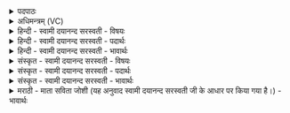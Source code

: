 <details><summary>पदपाठः</summary>

मा। ते॒। इ॒न्द्र॒। ते। व॒यम्। तु॒रा॒षा॒ट्। अयु॑क्तासः। अ॒ब्र॒ह्मता॑। वि। द॒सा॒म॒। तिष्ठ॑। रथ॑म्। अधि॑। यम्। व॒ज्र॒ह॒स्ते॒ति॑ वज्रऽहस्त। आ। र॒श्मीन्। दे॒व॒। य॒म॒से॒। स्वश्वा॒निति॑ सु॒ऽअश्वा॑न्। २२।
</details>

<details><summary>अधिमन्त्रम् (VC)</summary>

- इन्द्रो देवता
- देववात ऋषिः
- विराड् आर्षी त्रिष्टुप्
- धैवतः
</details>

<details><summary>हिन्दी - स्वामी दयानन्द सरस्वती - विषयः</summary>

प्रजापुरुषों को राजा के साथ कैसे वर्तना चाहिये, यह विषय अगले मन्त्र में कहा है ॥
</details>

<details><summary>हिन्दी - स्वामी दयानन्द सरस्वती - पदार्थः</summary>

पदार्थान्वयभाषाः -  हे (देव) प्रकाशमान (इन्द्र) सभापति राजन् ! (वज्रहस्त) जिसके हाथों में वज्र के समान शस्त्र हो, उस आप के साथ (वयम्) हम राजप्रजापुरुष (ते) आप के सम्बन्ध में (अयुक्तासः) अधर्मकारी (मा) न होवें, (ते) आप की (अब्रह्मता) वेद तथा ईश्वर में निष्ठारहितता (मा) न हो और न (विदसाम) नष्ट करें। जो (तुराषाट्) शीघ्रकारी शत्रुओं को सहनेहारे आप जिन (रश्मीन्) घोड़े के लगाम की रस्सी और (स्वश्वान्) सुन्दर घोड़ों को (यमसे) नियम से रखते हैं और जिस (रथम्) रथ के ऊपर (अधितिष्ठ) बैठें, उन घोड़ों और उस रथ के हम लोग भी अधिष्ठाता होवें ॥२२॥
</details>

<details><summary>हिन्दी - स्वामी दयानन्द सरस्वती - भावार्थः</summary>

भावार्थभाषाः -  राजा और प्रजा के पुरुषों को योग्य है कि राजा के साथ अयोग्य व्यवहार कभी न करें तथा राजा भी इन प्रजाजनों के साथ अन्याय न करे। वेद और ईश्वर की आज्ञा का सेवन करते हुए सब लोग एक सवारी एक बिछौने पर बैठें और एकसा व्यवहार करनेवाले होवें और कभी आलस्य प्रमाद से ईश्वर और वेदों की निन्दा वा नास्तिकता में न फंसें ॥२२॥
</details>

<details><summary>संस्कृत - स्वामी दयानन्द सरस्वती - विषयः</summary>

प्रजाजनै राजप्रसङ्गे कथं वर्त्तितव्यमित्याह ॥
</details>

<details><summary>संस्कृत - स्वामी दयानन्द सरस्वती - पदार्थः</summary>

पदार्थान्वयभाषाः -  हे देवेन्द्र राजन् ! वज्रहस्त वयं ते तव सम्बन्धेऽयुक्तासो मा भवाम, ते तवाब्रह्मता मास्तु, विदसाम यस्तुराषाट् त्वं यान् रश्मीन् स्वश्वान् यमसे यं रथमधितिष्ठ, ताँस्तं च वयमप्यधितिष्ठेम ॥२२॥
</details>

<details><summary>संस्कृत - स्वामी दयानन्द सरस्वती - भावार्थः</summary>

भावार्थभाषाः -  राजप्रजाजना राज्ञा सहायोग्यं व्यवहारं कदाचिन्न कुर्य्युः, राजा चैतै सहान्यायं न कुर्यात्। वेदेश्वराज्ञानुष्ठानाः सन्तः सर्वे समानयानासनव्यवहाराः स्युः। न कदाचिदालस्ये प्रमादे वेदेश्वरनिन्दामये नास्तिकत्वे वा वर्त्तेरन् ॥२२॥
</details>

<details><summary>मराठी - माता सविता जोशी (यह अनुवाद स्वामी दयानन्द सरस्वती जी के आधार पर किया गया है।) - भावार्थः</summary>

भावार्थभाषाः -  राजा व प्रजा यांनी एकमेकांशी कधीही अयोग्य व्यवहार करता कामा नये. वेद व ईश्वराच्या आज्ञेनुसार सर्वांचे आसन व वाहन एक समान असावे. सर्वांचा एकमेकांशी व्यवहार सारखा असावा. आळसाने व प्रमादाने ईश्वर व वेद यांची कधीही निंदा करू नये किंवा नास्तिक बनू नये.
</details>